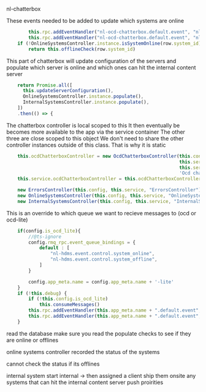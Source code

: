 nl-chatterbox

These events needed to be added to update which systems are online 
```typescript
        this.rpc.addEventHandler("nl-ocd-chatterbox.default.event", "nl-hdms.event.control.system_online", OnlineSystemsController.instance.onSystemOnlineEvent.bind(OnlineSystemsController.instance), undefined)
        this.rpc.addEventHandler("nl-ocd-chatterbox.default.event", "nl-hdms.event.control.system_offline", OnlineSystemsController.instance.onSystemOfflineEvent.bind(OnlineSystemsController.instance), undefined)
    if (!OnlineSystemsController.instance.isSystemOnline(row.system_id))
        return this.offlineCheck(row.system_id)           
```

This part of chatterbox will update configuration of the servers and populate which server is online and which ones can hit the internal content server

```typescript
    return Promise.all([
      this.updateServerConfiguration(),
      OnlineSystemsController.instance.populate(),
      InternalSystemsController.instance.populate(),
    ])
    .then(() => {
```

The chatterbox controller is local scoped to this
It then eventually be becomes more available to the app via the service container
The other three are close scoped to this object
We don't need to share the other controller instances outside of this class.
That is why it is static
```typescript
    this.ocdChatterboxController = new OcdChatterboxController(this.config, 
                                                               this.service, 
                                                               this.service.jobAPIController, 
                                                               'Ocd chatterbox Controller', 4);
    this.service.ocdChatterboxController = this.ocdChatterboxController;

    new ErrorsController(this.config, this.service, "ErrorsController")
    new OnlineSystemsController(this.config, this.service, "OnlineSystemsController")
    new InternalSystemsController(this.config, this.service, "InternalSystemsConstroller")
```

This is an override to which queue we want to recieve messages to (ocd or ocd-lite)
```typescript
    if(config.is_ocd_lite){
        //@ts-ignore
        config.rmq_rpc.event_queue_bindings = {
            default : [
                "nl-hdms.event.control.system_online",
                "nl-hdms.event.control.system_offline",
            ]
        }

        config.app_meta.name = config.app_meta.name + '-lite'
    }
    if (!this.debug) {
        if (!this.config.is_ocd_lite)
            this.consumeMessages()
        this.rpc.addEventHandler(this.app_meta.name + ".default.event", "nl-hdms.event.control.system_online", this.onSystemOnline.bind(this), undefined)
        this.rpc.addEventHandler(this.app_meta.name + ".default.event", "nl-hdms.event.control.system_offline", OnlineSystemsController.instance.onSystemOfflineEvent.bind(OnlineSystemsController.instance), undefined)            
    }
```
read the database
make sure you read the populate
checks to see if they are online or offlines

online systems controller
recorded the status of the systems

cannot check the status if its offlines

internal system
start internal -> then assigned a client
ship them onsite 
any systems that can hit the internal content server
push proirities
